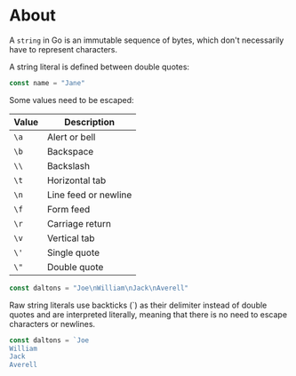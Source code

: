 # About

A `string` in Go is an immutable sequence of bytes, which don't necessarily have to represent characters.

A string literal is defined between double quotes:

```go
const name = "Jane"
```

Some values need to be escaped:

| Value | Description          |
| ----- | -------------------- |
| `\a`  | Alert or bell        |
| `\b`  | Backspace            |
| `\\`  | Backslash            |
| `\t`  | Horizontal tab       |
| `\n`  | Line feed or newline |
| `\f`  | Form feed            |
| `\r`  | Carriage return      |
| `\v`  | Vertical tab         |
| `\'`  | Single quote         |
| `\"`  | Double quote         |

```go
const daltons = "Joe\nWilliam\nJack\nAverell"
```

Raw string literals use backticks (`) as their delimiter instead of double quotes and are interpreted literally, meaning that there is no need to escape characters or newlines.

```go
const daltons = `Joe
William
Jack
Averell
```
